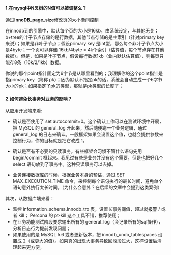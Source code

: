 #### 1.在mysql中N叉树的N值可以被调整么？

通过**InnoDB_page_size**修改页的大小渐间控制

在innodb到的引擎中，默认每个页的大小是16kb，由系统设定，与其他无关； b+tree的叶子节点存储的是行数据，其他节点存储的是主索引（针对primary key来说）；如果是非叶子节点；假设primary key 是int型，那么每个非叶子节点大小是4byte；一个页可以存储 16kb/4byte = 4k个索引（估算值，每个节点存在其他数据）。但是，如果是叶子节点，假设每行数据1kb（业内默认估算值），则每页只能存8条（16k/2/1kb）数据。

你说的那个point指针固定为6字节是从哪里看到的；我理解你的这个point指针是指primary key（简称 pk）；因为默认不指定pk的话，系统会自动生成一个6字节大小的pk；如果指定了pk的类型，那就是pk类型的长度了；

#### 2.如何避免长事务对业务的影响？

从应用开发端来看:

* 确认是否使用了 set autocommit=0。这个确认工作可以在测试环境中开展，把 MySQL 的 general_log 开起来，然后随便跑一个业务逻辑，通过 general_log 的日志来确认。一般框架如果会设置这个值，也就会提供参数来控制行为，你的目标就是把它改成 1。

* 确认是否有不必要的只读事务。有些框架会习惯不管什么语句先用 begin/commit 框起来。我见过有些是业务并没有这个需要，但是也把好几个 select 语句放到了事务中。这种只读事务可以去掉。

* 业务连接数据库的时候，根据业务本身的预估，通过 SET MAX_EXECUTION_TIME 命令，来控制每个语句执行的最长时间，避免单个语句意外执行太长时间。（为什么会意外？在后续的文章中会提到这类案例）

  

其次，从数据库端来看：

* 监控 information_schema.Innodb_trx 表，设置长事务阈值，超过就报警 / 或者 kill；
  Percona 的 pt-kill 这个工具不错，推荐使用；
* 在业务功能测试阶段要求输出所有的 general_log（会记录所有的sql操作），分析日志行为提前发现问题；
* 如果使用的是 MySQL  5.6 或者更新版本，把 innodb_undo_tablespaces 设置成 2（或更大的值）。如果真的出现大事务导致回滚段过大，这样设置后清理起来更方便。